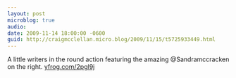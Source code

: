 ```yaml
---
layout: post
microblog: true
audio: 
date: 2009-11-14 18:00:00 -0600
guid: http://craigmcclellan.micro.blog/2009/11/15/t5725933449.html
---
```

A little writers in the round action featuring the amazing @Sandramccracken on the right.  [yfrog.com/2pgl9j](http://yfrog.com/2pgl9j)
